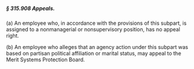 ##### § 315.908 Appeals. #####

(a) An employee who, in accordance with the provisions of this subpart, is assigned to a nonmanagerial or nonsupervisory position, has no appeal right.

(b) An employee who alleges that an agency action under this subpart was based on partisan political affiliation or marital status, may appeal to the Merit Systems Protection Board.
